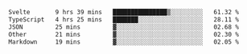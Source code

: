 <!--START_SECTION:waka-->

```txt
Svelte       9 hrs 39 mins   ███████████████▒░░░░░░░░░   61.32 %
TypeScript   4 hrs 25 mins   ███████░░░░░░░░░░░░░░░░░░   28.11 %
JSON         25 mins         ▓░░░░░░░░░░░░░░░░░░░░░░░░   02.68 %
Other        21 mins         ▓░░░░░░░░░░░░░░░░░░░░░░░░   02.30 %
Markdown     19 mins         ▓░░░░░░░░░░░░░░░░░░░░░░░░   02.05 %
```

<!--END_SECTION:waka-->

